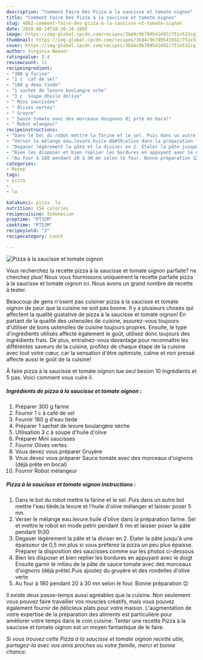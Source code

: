 ```yaml
---
description: "Comment Faire Des Pizza à la saucisse et tomate oignon"
title: "Comment Faire Des Pizza à la saucisse et tomate oignon"
slug: 4062-comment-faire-des-pizza-a-la-saucisse-et-tomate-oignon
date: 2020-08-24T18:20:28.109Z
image: https://img-global.cpcdn.com/recipes/3bd4c9b709541692/751x532cq70/pizza-a-la-saucisse-et-tomate-oignon-photo-principale-de-la-recette.jpg
thumbnail: https://img-global.cpcdn.com/recipes/3bd4c9b709541692/751x532cq70/pizza-a-la-saucisse-et-tomate-oignon-photo-principale-de-la-recette.jpg
cover: https://img-global.cpcdn.com/recipes/3bd4c9b709541692/751x532cq70/pizza-a-la-saucisse-et-tomate-oignon-photo-principale-de-la-recette.jpg
author: Virginia Weaver
ratingvalue: 3.4
reviewcount: 12
recipeingredient:
- "300 g farine"
- "1 c  caf de sel"
- "180 g deau tiede"
- "1 sachet de levure boulangre sche"
- "3 c  soupe dhuile dolive"
- " Mini saucisses"
- " Olives vertes"
- " Gruyre"
- " Sauce tomate avec des morceaux doignons dj prte en bocal"
- " Robot mlangeur"
recipeinstructions:
- "Dans le bol du robot mettre la farine et le sel. Puis dans un autre bol mettre l&#39;eau tiède,la levure et l&#39;huile d&#39;olive mélanger et laisser poser 5 mn."
- "Verser le mélange eau.levure.huile d&#39;olive dans la préparation farine. Sel et mettre le robot en mode petrir pendant 6 mn et laisser poser la pâte pendant 1h30"
- "Degaser légèrement la pâte et la diviser en 2. Étaler la pâte jusqu&#39;à une épaisseur de 0,5 mn plus si vous préférez la pizza un peu plus épaisse. Préparer la disposition des saucisses comme sur les photos ci-dessous"
- "Bien les disposer et bien replier les bordures en appuyant avec le doigt Ensuite garnir le milieu de la pâte de sauce tomate avec des morceaux d&#39;oignons (déjà prête).Puis ajoutez du gruyère et des rondelles d&#39;olive verte"
- "Au four à 180 pendant 20 à 30 mn selon le four. Bonne préparation 😉"
categories:
- Resep
tags:
- pizza
- 
- la

katakunci: pizza  la 
nutrition: 154 calories
recipecuisine: Indonesian
preptime: "PT32M"
cooktime: "PT53M"
recipeyield: "2"
recipecategory: Lunch

---
```



![Pizza à la saucisse et tomate oignon](https://img-global.cpcdn.com/recipes/3bd4c9b709541692/751x532cq70/pizza-a-la-saucisse-et-tomate-oignon-photo-principale-de-la-recette.jpg)

Vous recherchez la recette pizza à la saucisse et tomate oignon parfaite? ne cherchez plus! Nous vous fournissons uniquement la recette parfaite pizza à la saucisse et tomate oignon ici. Nous avons un grand nombre de recette à tester.

Beaucoup de gens n'osent pas cuisiner pizza à la saucisse et tomate oignon de peur que la cuisine ne soit pas bonne. Il y a plusieurs choses qui affectent la qualité gustative de pizza à la saucisse et tomate oignon! En partant de la qualité des ustensiles de cuisine, assurez-vous toujours d'utiliser de bons ustensiles de cuisine toujours propres. Ensuite, le type d'ingrédients utilisés affecte également le goût, utilisez donc toujours des ingrédients frais. De plus, entraînez-vous davantage pour reconnaître les différentes saveurs de la cuisine, profitez de chaque étape de la cuisine avec tout votre cœur, car la sensation d'être optimiste, calme et non pressé affecte aussi le goût de la cuisine!

<!--inarticleads1-->

À faire pizza à la saucisse et tomate oignon tue seul besion 10 Ingrédients et 5 pas. Voici comment vous cuire il.

##### Ingrédients de pizza à la saucisse et tomate oignon :

1. Préparer 300 g farine
1. Fournir 1 c à café de sel
1. Fournir 180 g d&#39;eau tiede
1. Préparer 1 sachet de levure boulangère sèche
1. Utilisation 3 c à soupe d&#39;huile d&#39;olive
1. Préparer  Mini saucisses
1. Fournir  Olives vertes
1. Vous devez vous préparer  Gruyère
1. Vous devez vous préparer  Sauce tomate avec des morceaux d&#39;oignons (déjà prête en bocal)
1. Fournir  Robot mélangeur




<!--inarticleads2-->

##### Pizza à la saucisse et tomate oignon instructions :

1. Dans le bol du robot mettre la farine et le sel. Puis dans un autre bol mettre l&#39;eau tiède,la levure et l&#39;huile d&#39;olive mélanger et laisser poser 5 mn.
1. Verser le mélange eau.levure.huile d&#39;olive dans la préparation farine. Sel et mettre le robot en mode petrir pendant 6 mn et laisser poser la pâte pendant 1h30
1. Degaser légèrement la pâte et la diviser en 2. Étaler la pâte jusqu&#39;à une épaisseur de 0,5 mn plus si vous préférez la pizza un peu plus épaisse. Préparer la disposition des saucisses comme sur les photos ci-dessous
1. Bien les disposer et bien replier les bordures en appuyant avec le doigt Ensuite garnir le milieu de la pâte de sauce tomate avec des morceaux d&#39;oignons (déjà prête).Puis ajoutez du gruyère et des rondelles d&#39;olive verte
1. Au four à 180 pendant 20 à 30 mn selon le four. Bonne préparation 😉




<!--inarticleads1-->

<p>
Il existe deux passe-temps aussi agréables que la cuisine. Non seulement vous pouvez faire travailler vos muscles créatifs, mais vous pouvez également fournir de délicieux plats pour votre maison. L'augmentation de votre expertise de la préparation des aliments est particulière pour améliorer votre temps dans le coin cuisine. Tenter une recette Pizza à la saucisse et tomate oignon est un moyen fantastique de le faire.
</p>

<p>
<i>Si vous trouvez cette Pizza à la saucisse et tomate oignon recette utile, partagez-la avec vos amis proches ou votre famille, merci et bonne chance.</i>
</p>

